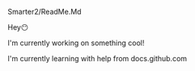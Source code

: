 Smarter2/ReadMe.Md


Hey😶

I'm currently working on something cool!

I'm currently learning with help from docs.github.com
